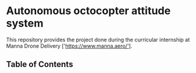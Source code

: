 # Autonomous octocopter attitude system

This repository provides the project done during the curricular internship at Manna Drone Delivery ['https://www.manna.aero/'].



## Table of Contents



